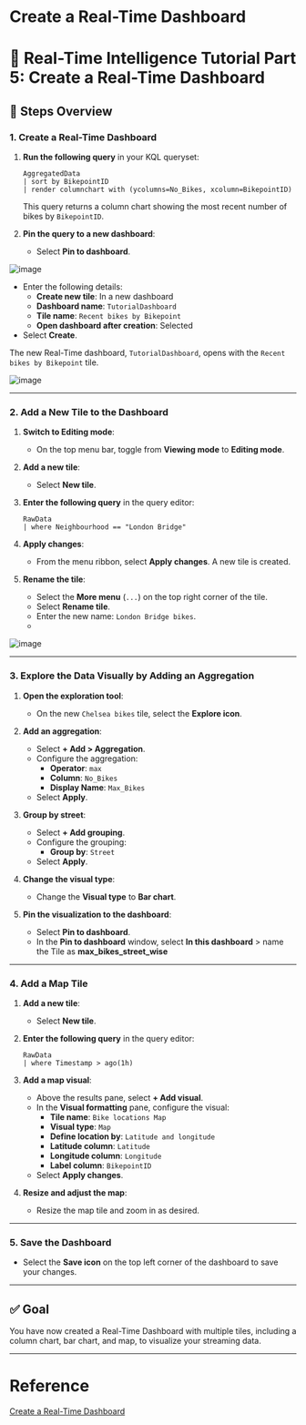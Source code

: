 # Create a Real-Time Dashboard

# 🚀 Real-Time Intelligence Tutorial Part 5: Create a Real-Time Dashboard

## 📝 Steps Overview

### 1. Create a Real-Time Dashboard

1. **Run the following query** in your KQL queryset:

   ```kusto
   AggregatedData
   | sort by BikepointID
   | render columnchart with (ycolumns=No_Bikes, xcolumn=BikepointID)
   ```

   This query returns a column chart showing the most recent number of bikes by `BikepointID`.

2. **Pin the query to a new dashboard**:

   - Select **Pin to dashboard**.

![image](https://github.com/user-attachments/assets/7799cfa5-8d40-4c52-8ac5-285245fb0c31)

   - Enter the following details:
     - **Create new tile**: In a new dashboard
     - **Dashboard name**: `TutorialDashboard`
     - **Tile name**: `Recent bikes by Bikepoint`
     - **Open dashboard after creation**: Selected
   - Select **Create**.

   The new Real-Time dashboard, `TutorialDashboard`, opens with the `Recent bikes by Bikepoint` tile.

![image](https://github.com/user-attachments/assets/0a0153dd-8597-4358-8d4e-7df27553ece5)


---

### 2. Add a New Tile to the Dashboard

1. **Switch to Editing mode**:

   - On the top menu bar, toggle from **Viewing mode** to **Editing mode**.

2. **Add a new tile**:

   - Select **New tile**.

3. **Enter the following query** in the query editor:

   ```kusto
   RawData
   | where Neighbourhood == "London Bridge"
   ```


4. **Apply changes**:

   - From the menu ribbon, select **Apply changes**. A new tile is created.

5. **Rename the tile**:

   - Select the **More menu** (`...`) on the top right corner of the tile.
   - Select **Rename tile**.
   - Enter the new name: `London Bridge bikes`.
   - 
![image](https://github.com/user-attachments/assets/7948fa06-2b70-4a97-b0dd-608c7606c4d7)

---

### 3. Explore the Data Visually by Adding an Aggregation

1. **Open the exploration tool**:

   - On the new `Chelsea bikes` tile, select the **Explore icon**.

2. **Add an aggregation**:

   - Select **+ Add > Aggregation**.
   - Configure the aggregation:
     - **Operator**: `max`
     - **Column**: `No_Bikes`
     - **Display Name**: `Max_Bikes`
   - Select **Apply**.

3. **Group by street**:

   - Select **+ Add grouping**.
   - Configure the grouping:
     - **Group by**: `Street`
   - Select **Apply**.

4. **Change the visual type**:

   - Change the **Visual type** to **Bar chart**.

5. **Pin the visualization to the dashboard**:

   - Select **Pin to dashboard**.
   - In the **Pin to dashboard** window, select **In this dashboard** > name the Tile as **max_bikes_street_wise**

---

### 4. Add a Map Tile

1. **Add a new tile**:

   - Select **New tile**.

2. **Enter the following query** in the query editor:

   ```kusto
   RawData
   | where Timestamp > ago(1h)
   ```

3. **Add a map visual**:

   - Above the results pane, select **+ Add visual**.
   - In the **Visual formatting** pane, configure the visual:
     - **Tile name**: `Bike locations Map`
     - **Visual type**: `Map`
     - **Define location by**: `Latitude and longitude`
     - **Latitude column**: `Latitude`
     - **Longitude column**: `Longitude`
     - **Label column**: `BikepointID`
   - Select **Apply changes**.

4. **Resize and adjust the map**:

   - Resize the map tile and zoom in as desired.

---

### 5. Save the Dashboard

- Select the **Save icon** on the top left corner of the dashboard to save your changes.

---

## ✅ Goal

You have now created a Real-Time Dashboard with multiple tiles, including a column chart, bar chart, and map, to visualize your streaming data.

---

# Reference
[Create a Real-Time Dashboard](https://learn.microsoft.com/en-us/fabric/real-time-intelligence/tutorial-5-create-dashboard)
